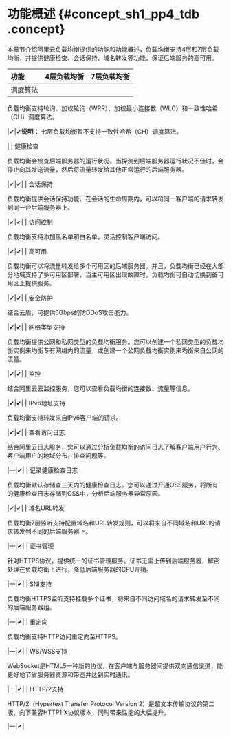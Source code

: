 # 功能概述 {#concept_sh1_pp4_tdb .concept}

本章节介绍阿里云负载均衡提供的功能和功能概述，负载均衡支持4层和7层负载均衡，并提供健康检查、会话保持、域名转发等功能，保证后端服务的高可用。

|功能|4层负载均衡|7层负载均衡|
|:-|:-----|:-----|
| 调度算法

 负载均衡支持轮询、加权轮询（WRR）、加权最小连接数（WLC）和一致性哈希（CH）调度算法。

 |✔|✔**说明：** 七层负载均衡暂不支持一致性哈希（CH）调度算法。

|
| 健康检查

 负载均衡会检查后端服务器的运行状况。当探测到后端服务器运行状况不佳时，会停止向其发送流量，然后将流量转发给其他正常运行的后端服务器。

 |✔|✔|
| 会话保持

 负载均衡提供会话保持功能。在会话的生命周期内，可以将同一客户端的请求转发到同一台后端服务器上。

 |✔|✔|
| 访问控制

 负载均衡支持添加黑名单和白名单，灵活控制客户端访问。

 |✔|✔|
| 高可用

 负载均衡可以将流量转发给多个可用区的后端服务器。并且，负载均衡已经在大部分地域支持了多可用区部署，当主可用区出现故障时，负载均衡可自动切换到备可用区上提供服务。

 |✔|✔|
| 安全防护

 结合云盾，可提供5Gbps的防DDoS攻击能力。

 |✔|✔|
| 网络类型支持

 负载均衡提供公网和私网类型的负载均衡服务。您可以创建一个私网类型的负载均衡实例来均衡专有网络内的流量，或创建一个公网负载均衡实例来均衡来自公网的流量。

 |✔|✔|
| 监控

 结合阿里云云监控服务，您可以查看负载均衡的连接数、流量等信息。

 |✔|✔|
| IPv6地址支持

 负载均衡支持转发来自IPv6客户端的请求。

 |✔|✔|
| 查看访问日志

 结合阿里云日志服务，您可以通过分析负载均衡的访问日志了解客户端用户行为、客户端用户的地域分布，排查问题等。

 |—|✔|
| 记录健康检查日志

 负载均衡默认存储查三天内的健康检查日志。您可以通过开通OSS服务，将所有的健康检查日志存储到OSS中，分析后端服务器异常原因。

 |✔|✔|
| 域名URL转发

 负载均衡7层监听支持配置域名和URL转发规则，可以将来自不同域名和URL的请求转发到不同的后端服务器上。

 |—|✔|
| 证书管理

 针对HTTPS协议，提供统一的证书管理服务。证书无需上传到后端服务器，解密处理在负载均衡上进行，降低后端服务器的CPU开销。

 |—|✔|
| SNI支持

 负载均衡HTTPS监听支持挂载多个证书，将来自不同访问域名的请求转发至不同的后端服务器组。

 |—|✔|
| 重定向

 负载均衡支持HTTP访问重定向至HTTPS。

 |—|✔|
| WS/WSS支持

 WebSocket是HTML5一种新的协议，在客户端与服务器间提供双向通信渠道，能更好地节省服务器资源和带宽并达到实时通讯。

 |—|✔|
| HTTP/2支持

 HTTP/2（Hypertext Transfer Protocol Version 2）是超文本传输协议的第二版，向下兼容HTTP1.X协议版本，同时带来性能的大幅提升。

 |—|✔|

